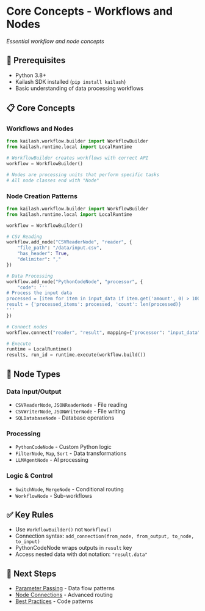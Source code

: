 # Core Concepts - Workflows and Nodes

*Essential workflow and node concepts*

## 🎯 Prerequisites
- Python 3.8+
- Kailash SDK installed (`pip install kailash`)
- Basic understanding of data processing workflows

## 📋 Core Concepts

### Workflows and Nodes
```python
from kailash.workflow.builder import WorkflowBuilder
from kailash.runtime.local import LocalRuntime

# WorkflowBuilder creates workflows with correct API
workflow = WorkflowBuilder()

# Nodes are processing units that perform specific tasks
# All node classes end with "Node"
```

### Node Creation Patterns
```python
from kailash.workflow.builder import WorkflowBuilder
from kailash.runtime.local import LocalRuntime

workflow = WorkflowBuilder()

# CSV Reading
workflow.add_node("CSVReaderNode", "reader", {
    "file_path": "/data/input.csv",
    "has_header": True,
    "delimiter": ","
})

# Data Processing
workflow.add_node("PythonCodeNode", "processor", {
    "code": '''
# Process the input data
processed = [item for item in input_data if item.get('amount', 0) > 100]
result = {'processed_items': processed, 'count': len(processed)}
'''
})

# Connect nodes
workflow.connect("reader", "result", mapping={"processor": "input_data"})

# Execute
runtime = LocalRuntime()
results, run_id = runtime.execute(workflow.build())
```

## 🔧 Node Types

### Data Input/Output
- `CSVReaderNode`, `JSONReaderNode` - File reading
- `CSVWriterNode`, `JSONWriterNode` - File writing
- `SQLDatabaseNode` - Database operations

### Processing
- `PythonCodeNode` - Custom Python logic
- `FilterNode`, `Map`, `Sort` - Data transformations
- `LLMAgentNode` - AI processing

### Logic & Control
- `SwitchNode`, `MergeNode` - Conditional routing
- `WorkflowNode` - Sub-workflows

## ✅ Key Rules
- Use `WorkflowBuilder()` not `Workflow()`
- Connection syntax: `add_connection(from_node, from_output, to_node, to_input)`
- PythonCodeNode wraps outputs in `result` key
- Access nested data with dot notation: `"result.data"`

## 🔗 Next Steps
- [Parameter Passing](01-fundamentals-parameters.md) - Data flow patterns
- [Node Connections](01-fundamentals-connections.md) - Advanced routing
- [Best Practices](01-fundamentals-best-practices.md) - Code patterns
